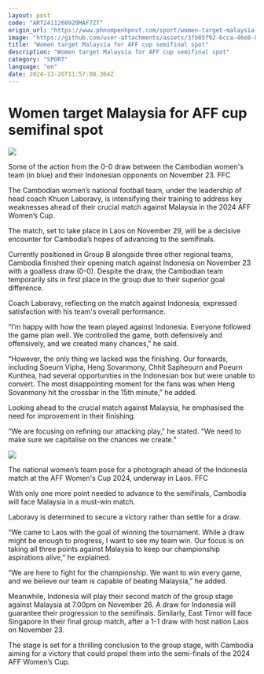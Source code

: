 ```yaml
---
layout: post
code: "ART2411260920MAF7ZT"
origin_url: "https://www.phnompenhpost.com/sport/women-target-malaysia-for-aff-cup-semifinal-spot"
image: "https://github.com/user-attachments/assets/3fb05f92-6cca-46e8-83d6-be52411393bc"
title: "Women target Malaysia for AFF cup semifinal spot"
description: "​​Women target Malaysia for AFF cup semifinal spot​"
category: "SPORT"
language: "en"
date: 2024-11-26T11:57:08.364Z
---
```


# Women target Malaysia for AFF cup semifinal spot

![](https://github.com/user-attachments/assets/f563501e-9c71-440d-93be-f5879d5969e5)

Some of the action from the 0-0 draw between the Cambodian women's team (in blue) and their Indonesian opponents on November 23. FFC

The Cambodian women’s national football team, under the leadership of head coach Khuon Laboravy, is intensifying their training to address key weaknesses ahead of their crucial match against Malaysia in the 2024 AFF Women’s Cup.

The match, set to take place in Laos on November 29, will be a decisive encounter for Cambodia’s hopes of advancing to the semifinals.

Currently positioned in Group B alongside three other regional teams, Cambodia finished their opening match against Indonesia on November 23 with a goalless draw (0-0). Despite the draw, the Cambodian team temporarily sits in first place in the group due to their superior goal difference.

Coach Laboravy, reflecting on the match against Indonesia, expressed satisfaction with his team's overall performance. 

“I’m happy with how the team played against Indonesia. Everyone followed the game plan well. We controlled the game, both defensively and offensively, and we created many chances," he said.

“However, the only thing we lacked was the finishing. Our forwards, including Soeurn Vipha, Heng Sovanmony, Chhit Sapheourn and Poeurn Kunthea, had several opportunities in the Indonesian box but were unable to convert. The most disappointing moment for the fans was when Heng Sovanmony hit the crossbar in the 15th minute,” he added.

Looking ahead to the crucial match against Malaysia, he emphasised the need for improvement in their finishing. 

“We are focusing on refining our attacking play," he stated. "We need to make sure we capitalise on the chances we create."

![](https://github.com/user-attachments/assets/4c971e80-75a3-4fe9-ab7b-16d510b944e6)

The national women’s team pose for a photograph ahead of the Indonesia match at the AFF Women's Cup 2024, underway in Laos. FFC

With only one more point needed to advance to the semifinals, Cambodia will face Malaysia in a must-win match. 

Laboravy is determined to secure a victory rather than settle for a draw. 

“We came to Laos with the goal of winning the tournament. While a draw might be enough to progress, I want to see my team win. Our focus is on taking all three points against Malaysia to keep our championship aspirations alive,” he explained.

“We are here to fight for the championship. We want to win every game, and we believe our team is capable of beating Malaysia,” he added.

Meanwhile, Indonesia will play their second match of the group stage against Malaysia at 7.00pm on November 26. A draw for Indonesia will guarantee their progression to the semifinals. Similarly, East Timor will face Singapore in their final group match, after a 1-1 draw with host nation Laos on November 23.

The stage is set for a thrilling conclusion to the group stage, with Cambodia aiming for a victory that could propel them into the semi-finals of the 2024 AFF Women’s Cup.